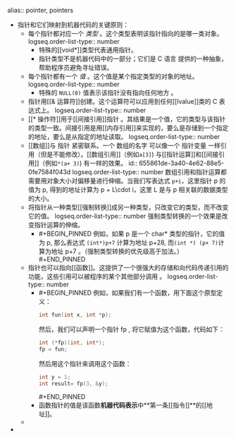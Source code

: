 alias:: pointer, pointers

- 指针和它们映射到机器代码的关键原则：
	- 每个指针都对应一个 *类型* 。这个类型表明该指针指向的是哪一类对象。
	  logseq.order-list-type:: number
		- 特殊的[[void*]]类型代表通用指针。
		- 指针类型不是机器代码中的一部分；它们是 C 语言 提供的一种抽象，帮助程序员避免寻址错误。
	- 每个指针都有一个 *值* 。这个值是某个指定类型的对象的地址。
	  logseq.order-list-type:: number
		- 特殊的 `NULL(0)` 值表示该指针没有指向任何地方 。
	- 指针用[[& 运算符]]创建。这个运算符可以应用到任何[[lvalue]]类的 C 表达式上。
	  logseq.order-list-type:: number
	- [[* 操作符]]用于[[间接引用]]指针 。其结果是一个值，它的类型与该指针的类型一致。间接引用是用[[内存引用]]来实现的，要么是存储到一个指定的地址，要么是从指定的地址读取。
	  logseq.order-list-type:: number
	- [[数组]]与 指针 紧密联系。一个 数组的名字 可以像一个 指针变量 一样引用（但是不能修改）。[[数组引用]]（例如`a[3]`) 与[[指针运算]]和[[间接引用]]（例如`*(a+ 3)`) 有一样的效果。
	  id:: 655861de-3a40-4e62-88e5-0fe7584f043d
	  logseq.order-list-type:: number
	  数组引用和指针运算都需要用对象大小对偏移量进行伸缩。当我们写表达式 `p+i`，这里指针 p 的值为 p,
	  得到的地址计算为 p + L\cdot i，这里 L 是与 p 相关联的数据类型的大小。
	- 将指针从一种类型[[强制转换]]成另一种类型，只改变它的类型，而不改变它的值。
	  logseq.order-list-type:: number
	  强制类型转换的一个效果是改变指针运算的伸缩。
		- #+BEGIN_PINNED
		  例如，如果 p 是一个 char* 类型的指针，它的值为 p, 那么表达式 `(int*)p+7` 计算为地址 p+28, 而`(int *) (p+ 7)`计算为地址 p+7 。（强制类型转换的优先级高于加法。）
		  #+END_PINNED
	- 指针也可以指向[[函数]]。这提供了一个很强大的存储和向代码传递引用的功能，这些引用可以被程序的某个其他部分调用 。
	  logseq.order-list-type:: number
		- #+BEGIN_PINNED
		  例如，如果我们有一个函数，用下面这个原型定义：
		  ``` c
		  int fun(int x, int *p);
		  ``` 
		  然后，我们可以声明一个指针 fp , 将它赋值为这个函数，代码如下：
		  ``` c
		  int (*fp)(int, int*);
		  fp = fun;
		  ``` 
		  然后用这个指针来调用这个函数：
		  ``` c
		  int y = 1;
		  int result= fp(3, &y);
		  ``` 
		  #+END_PINNED
		- 函数指针的值是该函数**机器代码表示**中**第一条[[指令]]**的[[地址]]。
	-
-